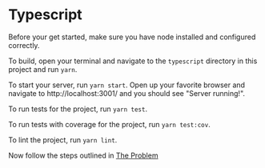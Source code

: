 # Typescript

Before your get started, make sure you have node installed and configured correctly. 

To build, open your terminal and navigate to the `typescript` directory in this project and run `yarn`.

To start your server, run `yarn start`.  Open up your favorite browser and navigate to http://localhost:3001/ and you should see "Server running!".

To run tests for the project, run `yarn test`.

To run tests with coverage for the project, run `yarn test:cov`.

To lint the project, run `yarn lint`.

Now follow the steps outlined in [The Problem](https://github.com/pietro-bertarini/Tree_Code_Challenge)
